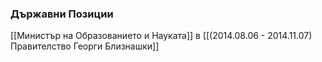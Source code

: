 ### Държавни Позиции
[[Министър на Образованието и Науката]] в [[(2014.08.06 - 2014.11.07) Правителство Георги Близнашки]]